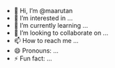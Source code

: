 - 👋 Hi, I’m @maarutan
- 👀 I’m interested in ...
- 🌱 I’m currently learning ...
- 💞️ I’m looking to collaborate on ...
- 📫 How to reach me ...
- 😄 Pronouns: ...
- ⚡ Fun fact: ...

<!---
maarutan/maarutan is a ✨ special ✨ repository because its `README.md` (this file) appears on your GitHub profile.
You can click the Preview link to take a look at your changes.
--->
